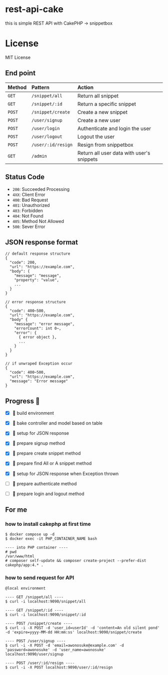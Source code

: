 # rest-api-cake
this is simple REST API with CakePHP -> snippetbox  

# License
MIT License


## End point
| Method | Pattern            | Action                                    |
|:-------|:-------------------|:------------------------------------------|
| `GET`  | `/snippet/all`     | Return all snippet                        |
| `GET`  | `/snippet/:id`     | Return a specific snippet                 |
| `POST` | `/snippet/create`  | Create a new snippet                      |
| `POST` | `/user/signup`     | Create a new user                         |
| `POST` | `/user/login`      | Authenticate and login the user           |
| `POST` | `/user/logout`     | Logout the user                           |
| `POST` | `/user/:id/resign` | Resign from snippetbox                    |                                          |
| `GET`  | `/admin`           | Return all user data with user's snippets |


## Status Code

- `200`: Succeeded Processing
- `4XX`: Client Error
- `400`: Bad Request
- `401`: Unauthorized
- `403`: Forbidden
- `404`: Not Found
- `405`: Method Not Allowed
- `500`: Sever Error


## JSON response format


```
// default response structure
{
  "code": 200,
  "url": "https://example.com",
  "body": {
    "message": "message",
    "property": "value",
    ...
  }
}

// error response structure
{
  "code": 400~500,
  "url": "https://example.com",
  "body" {
    "message": "error message",
    "errorCount": int 0~,
    "error": {
      { error object },
      ...
    }
  }
}

// if unwraped Exception occur
{
  "code": 400~500,
  "url": "https://example.com",
  "message": "Error message"
}
```


## Progress :gorilla:
- [x] :gorilla: build environment
- [x] :gorilla: bake controller and model based on table 
- [x] :gorilla: setup for JSON response
- [x] :gorilla: prepare signup method
- [x] :gorilla: prepare create snippet method
- [x] :gorilla: prepare find All or A snippet method
- [x] :gorilla: setup for JSON response when Exception thrown
- [ ] :gorilla: prepare authenticate method
- [ ] :gorilla: prepare login and logout method


## For me
### how to install cakephp at first time 
```
$ docker compose up -d
$ docker exec -it PHP_CONTAINER_NAME bash

---- into PHP container ----
# pwd
/var/www/html
# composer self-update && composer create-project --prefer-dist cakephp/app:4.* .
```

### how to send request for API
`@local environment`
```
---- GET /snippet/all ----
$ curl -i localhost:9090/snippet/all

---- GET /snippet/:id ----
$ curl -i localhost:9090/snippet/:id

---- POST /snippet/create ----
$ curl -i -X POST -d 'user_id=userId' -d 'content=An old silent pond' -d 'expire=yyyy-MM-dd HH:mm:ss' localhost:9090/snippet/create

---- POST /user/signup ----
$ curl -i -X POST -d 'email=awonosuke@example.com' -d 'password=awonosuke' -d 'user_name=awonosuke' localhost:9090/user/signup

---- POST /user/:id/resign ----
$ curl -i -X POST localhost:9090/user/:id/resign
```